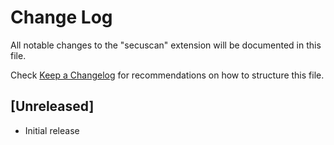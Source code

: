# Change Log

All notable changes to the "secuscan" extension will be documented in this file.

Check [Keep a Changelog](http://keepachangelog.com/) for recommendations on how to structure this file.

## [Unreleased]

- Initial release